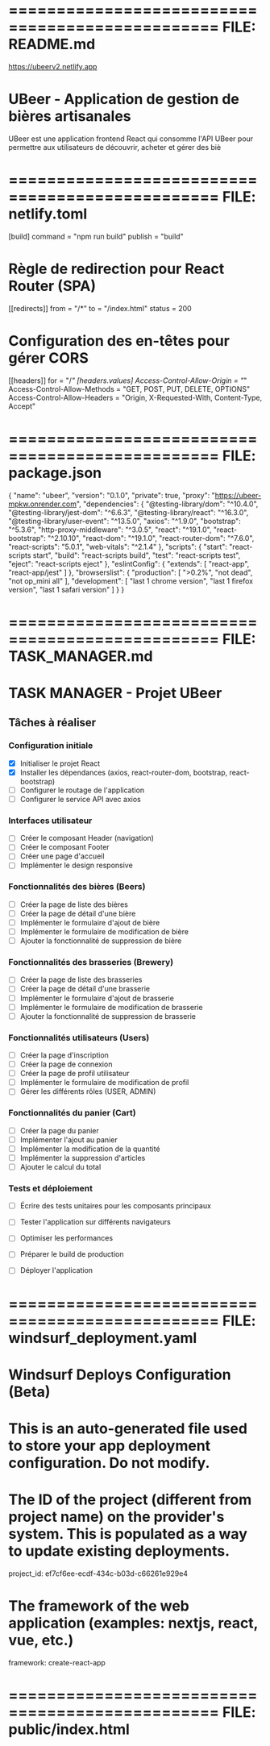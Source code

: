 ================================================
FILE: README.md
================================================

https://ubeerv2.netlify.app



# UBeer - Application de gestion de bières artisanales

UBeer est une application frontend React qui consomme l'API UBeer pour permettre aux utilisateurs de découvrir, acheter et gérer des biè



================================================
FILE: netlify.toml
================================================
[build]
  command = "npm run build"
  publish = "build"

# Règle de redirection pour React Router (SPA)
[[redirects]]
  from = "/*"
  to = "/index.html"
  status = 200

# Configuration des en-têtes pour gérer CORS
[[headers]]
  for = "/*"
    [headers.values]
    Access-Control-Allow-Origin = "*"
    Access-Control-Allow-Methods = "GET, POST, PUT, DELETE, OPTIONS"
    Access-Control-Allow-Headers = "Origin, X-Requested-With, Content-Type, Accept"



================================================
FILE: package.json
================================================
{
  "name": "ubeer",
  "version": "0.1.0",
  "private": true,
  "proxy": "https://ubeer-mpkw.onrender.com",
  "dependencies": {
    "@testing-library/dom": "^10.4.0",
    "@testing-library/jest-dom": "^6.6.3",
    "@testing-library/react": "^16.3.0",
    "@testing-library/user-event": "^13.5.0",
    "axios": "^1.9.0",
    "bootstrap": "^5.3.6",
    "http-proxy-middleware": "^3.0.5",
    "react": "^19.1.0",
    "react-bootstrap": "^2.10.10",
    "react-dom": "^19.1.0",
    "react-router-dom": "^7.6.0",
    "react-scripts": "5.0.1",
    "web-vitals": "^2.1.4"
  },
  "scripts": {
    "start": "react-scripts start",
    "build": "react-scripts build",
    "test": "react-scripts test",
    "eject": "react-scripts eject"
  },
  "eslintConfig": {
    "extends": [
      "react-app",
      "react-app/jest"
    ]
  },
  "browserslist": {
    "production": [
      ">0.2%",
      "not dead",
      "not op_mini all"
    ],
    "development": [
      "last 1 chrome version",
      "last 1 firefox version",
      "last 1 safari version"
    ]
  }
}



================================================
FILE: TASK_MANAGER.md
================================================
# TASK MANAGER - Projet UBeer

## Tâches à réaliser

### Configuration initiale
- [x] Initialiser le projet React
- [x] Installer les dépendances (axios, react-router-dom, bootstrap, react-bootstrap)
- [ ] Configurer le routage de l'application
- [ ] Configurer le service API avec axios

### Interfaces utilisateur
- [ ] Créer le composant Header (navigation)
- [ ] Créer le composant Footer
- [ ] Créer une page d'accueil
- [ ] Implémenter le design responsive

### Fonctionnalités des bières (Beers)
- [ ] Créer la page de liste des bières
- [ ] Créer la page de détail d'une bière
- [ ] Implémenter le formulaire d'ajout de bière
- [ ] Implémenter le formulaire de modification de bière
- [ ] Ajouter la fonctionnalité de suppression de bière

### Fonctionnalités des brasseries (Brewery)
- [ ] Créer la page de liste des brasseries
- [ ] Créer la page de détail d'une brasserie
- [ ] Implémenter le formulaire d'ajout de brasserie
- [ ] Implémenter le formulaire de modification de brasserie
- [ ] Ajouter la fonctionnalité de suppression de brasserie

### Fonctionnalités utilisateurs (Users)
- [ ] Créer la page d'inscription
- [ ] Créer la page de connexion
- [ ] Créer la page de profil utilisateur
- [ ] Implémenter le formulaire de modification de profil
- [ ] Gérer les différents rôles (USER, ADMIN)

### Fonctionnalités du panier (Cart)
- [ ] Créer la page du panier
- [ ] Implémenter l'ajout au panier
- [ ] Implémenter la modification de la quantité
- [ ] Implémenter la suppression d'articles
- [ ] Ajouter le calcul du total

### Tests et déploiement
- [ ] Écrire des tests unitaires pour les composants principaux
- [ ] Tester l'application sur différents navigateurs
- [ ] Optimiser les performances
- [ ] Préparer le build de production
- [ ] Déployer l'application



================================================
FILE: windsurf_deployment.yaml
================================================
# Windsurf Deploys Configuration (Beta)
# This is an auto-generated file used to store your app deployment configuration. Do not modify.
# The ID of the project (different from project name) on the provider's system. This is populated as a way to update existing deployments.
project_id: ef7cf6ee-ecdf-434c-b03d-c66261e929e4
# The framework of the web application (examples: nextjs, react, vue, etc.)
framework: create-react-app



================================================
FILE: public/index.html
================================================
<!DOCTYPE html>
<html lang="en">
  <head>
    <meta charset="utf-8" />
    <link rel="icon" href="%PUBLIC_URL%/favicon.ico" />
    <meta name="viewport" content="width=device-width, initial-scale=1" />
    <meta name="theme-color" content="#000000" />
    <meta
      name="description"
      content="Web site created using create-react-app"
    />
    <link rel="apple-touch-icon" href="%PUBLIC_URL%/logo192.png" />
    <!--
      manifest.json provides metadata used when your web app is installed on a
      user's mobile device or desktop. See https://developers.google.com/web/fundamentals/web-app-manifest/
    -->
    <link rel="manifest" href="%PUBLIC_URL%/manifest.json" />
    <!--
      Notice the use of %PUBLIC_URL% in the tags above.
      It will be replaced with the URL of the `public` folder during the build.
      Only files inside the `public` folder can be referenced from the HTML.

      Unlike "/favicon.ico" or "favicon.ico", "%PUBLIC_URL%/favicon.ico" will
      work correctly both with client-side routing and a non-root public URL.
      Learn how to configure a non-root public URL by running `npm run build`.
    -->
    <title>React App</title>
  </head>
  <body>
    <noscript>You need to enable JavaScript to run this app.</noscript>
    <div id="root"></div>
    <!--
      This HTML file is a template.
      If you open it directly in the browser, you will see an empty page.

      You can add webfonts, meta tags, or analytics to this file.
      The build step will place the bundled scripts into the <body> tag.

      To begin the development, run `npm start` or `yarn start`.
      To create a production bundle, use `npm run build` or `yarn build`.
    -->
  </body>
</html>



================================================
FILE: public/manifest.json
================================================
{
  "short_name": "React App",
  "name": "Create React App Sample",
  "icons": [
    {
      "src": "favicon.ico",
      "sizes": "64x64 32x32 24x24 16x16",
      "type": "image/x-icon"
    },
    {
      "src": "logo192.png",
      "type": "image/png",
      "sizes": "192x192"
    },
    {
      "src": "logo512.png",
      "type": "image/png",
      "sizes": "512x512"
    }
  ],
  "start_url": ".",
  "display": "standalone",
  "theme_color": "#000000",
  "background_color": "#ffffff"
}



================================================
FILE: public/robots.txt
================================================
# https://www.robotstxt.org/robotstxt.html
User-agent: *
Disallow:



================================================
FILE: public/images/beer-logo.txt
================================================
[Binary file]


================================================
FILE: src/App.css
================================================
/* UBeer Custom CSS */

/* General Styles */
body {
  font-family: 'Roboto', sans-serif;
  color: #333;
}

/* Header Styles */
.navbar-brand {
  font-weight: 700;
  letter-spacing: 1px;
}

/* Hero Section */
.hero-section {
  background-color: #f8f9fa;
  padding: 80px 0;
  margin-bottom: 40px;
}

/* Card Styles */
.card {
  transition: transform 0.3s ease, box-shadow 0.3s ease;
  margin-bottom: 20px;
}

.card:hover {
  transform: translateY(-5px);
  box-shadow: 0 10px 20px rgba(0, 0, 0, 0.1);
}

.card-img-top {
  height: 200px;
  object-fit: cover;
}

/* Beer Details Page */
.beer-details {
  margin-top: 40px;
}

.beer-price {
  font-size: 24px;
  font-weight: 700;
  color: #28a745;
  margin-bottom: 20px;
}

/* Cart Styles */
.cart-item {
  border-bottom: 1px solid #eee;
  padding: 15px 0;
}

.cart-item:last-child {
  border-bottom: none;
}

.quantity-control {
  display: flex;
  align-items: center;
  max-width: 120px;
}

/* Footer Styles */
footer {
  background-color: #343a40;
  color: white;
  padding: 40px 0 20px;
  margin-top: 60px;
}

footer a {
  color: #f8f9fa;
  text-decoration: none;
}

footer a:hover {
  color: #17a2b8;
  text-decoration: underline;
}

/* Custom Button Colors */
.btn-beer-primary {
  background-color: #f39c12;
  border-color: #f39c12;
  color: white;
}

.btn-beer-primary:hover {
  background-color: #e67e22;
  border-color: #e67e22;
  color: white;
}

/* Form Styles */
.form-container {
  max-width: 600px;
  margin: 0 auto;
  padding: 30px;
  background-color: #f8f9fa;
  border-radius: 10px;
  box-shadow: 0 0 20px rgba(0, 0, 0, 0.1);
}

/* Animation for Alerts */
.alert {
  animation: fadeIn 0.5s;
}

@keyframes fadeIn {
  from {
    opacity: 0;
  }
  to {
    opacity: 1;
  }
}



================================================
FILE: src/App.js
================================================
import React from 'react';
import { BrowserRouter as Router, Routes, Route, Navigate } from 'react-router-dom';
// eslint-disable-next-line no-unused-vars
import { Container } from 'react-bootstrap';
import 'bootstrap/dist/css/bootstrap.min.css';
import './App.css';

// Components
import Header from './components/Header';
import Footer from './components/Footer';

// Pages
import HomePage from './pages/HomePage';
import BeersPage from './pages/BeersPage';
import BeerDetailsPage from './pages/BeerDetailsPage';
import LoginPage from './pages/LoginPage';
import RegisterPage from './pages/RegisterPage';
import CartPage from './pages/CartPage';
import ApiTestPage from './pages/ApiTestPage';

// Auth related
import UserService from './services/user.service';

// Protected route component
const ProtectedRoute = ({ children }) => {
  const isAuthenticated = UserService.isAuthenticated();
  
  if (!isAuthenticated) {
    // Redirect to login if not authenticated
    return <Navigate to="/login" replace />;
  }
  
  return children;
};

function App() {
  return (
    <Router>
      <div className="d-flex flex-column min-vh-100">
        <Header />
        
        <main className="flex-grow-1">
          <Routes>
            {/* Public routes */}
            <Route path="/" element={<HomePage />} />
            <Route path="/beers" element={<BeersPage />} />
            <Route path="/beers/:id" element={<BeerDetailsPage />} />
            <Route path="/login" element={<LoginPage />} />
            <Route path="/register" element={<RegisterPage />} />
            <Route path="/api-test" element={<ApiTestPage />} />
            
            {/* Protected routes */}
            <Route 
              path="/cart" 
              element={
                <ProtectedRoute>
                  <CartPage />
                </ProtectedRoute>
              } 
            />
            
            {/* Catch all - redirect to home */}
            <Route path="*" element={<Navigate to="/" replace />} />
          </Routes>
        </main>
        
        <Footer />
      </div>
    </Router>
  );
}

export default App;



================================================
FILE: src/App.test.js
================================================
import { render, screen } from '@testing-library/react';
import App from './App';

test('renders learn react link', () => {
  render(<App />);
  const linkElement = screen.getByText(/learn react/i);
  expect(linkElement).toBeInTheDocument();
});



================================================
FILE: src/index.css
================================================
body {
  margin: 0;
  font-family: -apple-system, BlinkMacSystemFont, 'Segoe UI', 'Roboto', 'Oxygen',
    'Ubuntu', 'Cantarell', 'Fira Sans', 'Droid Sans', 'Helvetica Neue',
    sans-serif;
  -webkit-font-smoothing: antialiased;
  -moz-osx-font-smoothing: grayscale;
}

code {
  font-family: source-code-pro, Menlo, Monaco, Consolas, 'Courier New',
    monospace;
}



================================================
FILE: src/index.js
================================================
import React from 'react';
import ReactDOM from 'react-dom/client';
import './index.css';
import App from './App';
import reportWebVitals from './reportWebVitals';

const root = ReactDOM.createRoot(document.getElementById('root'));
root.render(
  <React.StrictMode>
    <App />
  </React.StrictMode>
);

// If you want to start measuring performance in your app, pass a function
// to log results (for example: reportWebVitals(console.log))
// or send to an analytics endpoint. Learn more: https://bit.ly/CRA-vitals
reportWebVitals();



================================================
FILE: src/reportWebVitals.js
================================================
const reportWebVitals = onPerfEntry => {
  if (onPerfEntry && onPerfEntry instanceof Function) {
    import('web-vitals').then(({ getCLS, getFID, getFCP, getLCP, getTTFB }) => {
      getCLS(onPerfEntry);
      getFID(onPerfEntry);
      getFCP(onPerfEntry);
      getLCP(onPerfEntry);
      getTTFB(onPerfEntry);
    });
  }
};

export default reportWebVitals;



================================================
FILE: src/setupProxy.js
================================================
const { createProxyMiddleware } = require('http-proxy-middleware');

module.exports = function(app) {
  app.use(
    '/api',
    createProxyMiddleware({
      target: 'https://ubeer-mpkw.onrender.com',
      changeOrigin: true,
      pathRewrite: {
        '^/api': '/' // Enlève le préfixe '/api' des requêtes
      },
      onProxyRes: function(proxyRes, req, res) {
        // Ajouter des logs pour faciliter le débogage
        console.log('Proxy Response:', req.method, req.path, proxyRes.statusCode);
      },
      onError: function(err, req, res) {
        console.error('Proxy Error:', err);
        res.writeHead(500, {
          'Content-Type': 'text/plain'
        });
        res.end(`Erreur de proxy: ${err.message}`);
      }
    })
  );
};



================================================
FILE: src/setupTests.js
================================================
// jest-dom adds custom jest matchers for asserting on DOM nodes.
// allows you to do things like:
// expect(element).toHaveTextContent(/react/i)
// learn more: https://github.com/testing-library/jest-dom
import '@testing-library/jest-dom';



================================================
FILE: src/components/Footer.js
================================================
import React from 'react';
import { Container, Row, Col } from 'react-bootstrap';

const Footer = () => {
  return (
    <footer className="bg-dark text-light py-4 mt-5">
      <Container>
        <Row>
          <Col md={4}>
            <h5>UBeer</h5>
            <p>Votre plateforme de découverte et d'achat de bières artisanales</p>
          </Col>
          <Col md={4}>
            <h5>Liens utiles</h5>
            <ul className="list-unstyled">
              <li><a href="/" className="text-light">Accueil</a></li>
              <li><a href="/beers" className="text-light">Nos bières</a></li>
              <li><a href="/breweries" className="text-light">Nos brasseries</a></li>
              <li><a href="/about" className="text-light">À propos</a></li>
            </ul>
          </Col>
          <Col md={4}>
            <h5>Contact</h5>
            <address>
              <p>Email: contact@ubeer.com</p>
              <p>Téléphone: +33 1 23 45 67 89</p>
              <p>Adresse: 123 Avenue de la Bière, 75000 Paris</p>
            </address>
          </Col>
        </Row>
        <hr className="bg-light" />
        <Row>
          <Col className="text-center">
            <p>&copy; {new Date().getFullYear()} UBeer. Tous droits réservés.</p>
          </Col>
        </Row>
      </Container>
    </footer>
  );
};

export default Footer;



================================================
FILE: src/components/Header.js
================================================
import React from 'react';
import { Link, useNavigate } from 'react-router-dom';
import { Navbar, Nav, Container, Button } from 'react-bootstrap';
import UserService from '../services/user.service';

const Header = () => {
  const navigate = useNavigate();
  const isAuthenticated = UserService.isAuthenticated();

  const handleLogout = () => {
    UserService.logout();
    navigate('/login');
  };

  return (
    <Navbar bg="dark" variant="dark" expand="lg" sticky="top">
      <Container>
        <Navbar.Brand as={Link} to="/">
          {/* Logo en base64 pour éviter les problèmes de chargement */}
          <svg 
            width="30" 
            height="30" 
            viewBox="0 0 24 24" 
            fill="none" 
            xmlns="http://www.w3.org/2000/svg"
            className="d-inline-block align-top me-2"
          >
            <path d="M6 15C5.44772 15 5 15.4477 5 16V19C5 19.5523 5.44772 20 6 20C6.55228 20 7 19.5523 7 19V16C7 15.4477 6.55228 15 6 15Z" fill="#f39c12"/>
            <path d="M18 15C17.4477 15 17 15.4477 17 16V19C17 19.5523 17.4477 20 18 20C18.5523 20 19 19.5523 19 19V16C19 15.4477 18.5523 15 18 15Z" fill="#f39c12"/>
            <path d="M7 13C4.79086 13 3 14.7909 3 17V20C3 21.1046 3.89543 22 5 22H19C20.1046 22 21 21.1046 21 20V17C21 14.7909 19.2091 13 17 13H7Z" fill="#f39c12"/>
            <path d="M12 2C9.23858 2 7 4.23858 7 7V13H17V7C17 4.23858 14.7614 2 12 2Z" fill="#e67e22"/>
            <path d="M15 7.5C15 9.15685 13.6569 10.5 12 10.5C10.3431 10.5 9 9.15685 9 7.5C9 5.84315 10.3431 4.5 12 4.5C13.6569 4.5 15 5.84315 15 7.5Z" fill="#fde5d2"/>
          </svg>
          UBeer
        </Navbar.Brand>
        <Navbar.Toggle aria-controls="basic-navbar-nav" />
        <Navbar.Collapse id="basic-navbar-nav">
          <Nav className="me-auto">
            <Nav.Link as={Link} to="/">Accueil</Nav.Link>
            <Nav.Link as={Link} to="/beers">Bières</Nav.Link>
            <Nav.Link as={Link} to="/breweries">Brasseries</Nav.Link>
            <Nav.Link as={Link} to="/api-test">Test API</Nav.Link>
          </Nav>
          <Nav>
            {isAuthenticated ? (
              <>
                <Nav.Link as={Link} to="/cart">Panier</Nav.Link>
                <Nav.Link as={Link} to="/profile">Profil</Nav.Link>
                <Button variant="outline-light" onClick={handleLogout}>Déconnexion</Button>
              </>
            ) : (
              <>
                <Nav.Link as={Link} to="/login">Connexion</Nav.Link>
                <Nav.Link as={Link} to="/register">Inscription</Nav.Link>
              </>
            )}
          </Nav>
        </Navbar.Collapse>
      </Container>
    </Navbar>
  );
};

export default Header;



================================================
FILE: src/models/types.js
================================================
/**
 * @typedef {Object} Beer
 * @property {number} id - Beer ID
 * @property {string} beer - Beer name
 * @property {number} price - Beer price
 * @property {number} brewery_id - ID of the brewery
 * @property {string} imageUrl - URL to beer image
 */

/**
 * @typedef {Object} Brewery
 * @property {number} id - Brewery ID
 * @property {string} name - Brewery name
 */

/**
 * @typedef {Object} User
 * @property {number} id - User ID
 * @property {string} name - User's full name
 * @property {string} email - User's email
 * @property {string} role - User's role (USER or ADMIN)
 */

/**
 * @typedef {Object} CartItem
 * @property {number} id - Cart item ID
 * @property {number} user_id - User ID
 * @property {number} beer_id - Beer ID
 * @property {number} quantity - Quantity of beers
 */

export {}; // This is a type definition file only, no actual exports



================================================
FILE: src/pages/ApiTestPage.js
================================================
import React, { useState } from 'react';
import { Container, Row, Col, Card, Button, Alert, Accordion, Badge } from 'react-bootstrap';
import BeerApiTest from '../utils/apiTests/BeerApiTest';
import BreweryApiTest from '../utils/apiTests/BreweryApiTest';
import UserApiTest from '../utils/apiTests/UserApiTest';
import CartApiTest from '../utils/apiTests/CartApiTest';

const ApiTestPage = () => {
  const [testResults, setTestResults] = useState({
    beer: null,
    brewery: null,
    user: null,
    cart: null
  });
  
  const [isLoading, setIsLoading] = useState({
    beer: false,
    brewery: false,
    user: false,
    cart: false
  });
  
  const [testLog, setTestLog] = useState([]);
  
  // Intercepte les logs de la console pendant les tests
  const captureConsoleLogs = (callback) => {
    const originalConsoleLog = console.log;
    const originalConsoleError = console.error;
    
    const logs = [];
    
    // Override console.log
    console.log = (...args) => {
      logs.push({ type: 'log', message: args.join(' ') });
      originalConsoleLog(...args);
    };
    
    // Override console.error
    console.error = (...args) => {
      logs.push({ type: 'error', message: args.join(' ') });
      originalConsoleError(...args);
    };
    
    // Exécute le callback
    const result = callback();
    
    // Restore original console methods
    console.log = originalConsoleLog;
    console.error = originalConsoleError;
    
    return { result, logs };
  };

  const runBeerTests = async () => {
    setIsLoading({ ...isLoading, beer: true });
    
    const { logs } = captureConsoleLogs(() => {
      const beerTests = new BeerApiTest();
      return beerTests.runAllTests();
    });
    
    setTestLog(logs);
    
    try {
      const beerTests = new BeerApiTest();
      const results = await beerTests.runAllTests();
      
      setTestResults({
        ...testResults,
        beer: results
      });
    } catch (error) {
      console.error('Erreur lors de l\'exécution des tests de bière:', error);
    } finally {
      setIsLoading({ ...isLoading, beer: false });
    }
  };
  
  const runBreweryTests = async () => {
    setIsLoading({ ...isLoading, brewery: true });
    
    const { logs } = captureConsoleLogs(() => {
      const breweryTests = new BreweryApiTest();
      return breweryTests.runAllTests();
    });
    
    setTestLog(logs);
    
    try {
      const breweryTests = new BreweryApiTest();
      const results = await breweryTests.runAllTests();
      
      setTestResults({
        ...testResults,
        brewery: results
      });
    } catch (error) {
      console.error('Erreur lors de l\'exécution des tests de brasserie:', error);
    } finally {
      setIsLoading({ ...isLoading, brewery: false });
    }
  };
  
  const runUserTests = async () => {
    setIsLoading({ ...isLoading, user: true });
    
    const { logs } = captureConsoleLogs(() => {
      const userTests = new UserApiTest();
      return userTests.runAllTests();
    });
    
    setTestLog(logs);
    
    try {
      const userTests = new UserApiTest();
      const results = await userTests.runAllTests();
      
      setTestResults({
        ...testResults,
        user: results
      });
    } catch (error) {
      console.error('Erreur lors de l\'exécution des tests d\'utilisateur:', error);
    } finally {
      setIsLoading({ ...isLoading, user: false });
    }
  };
  
  const runCartTests = async () => {
    setIsLoading({ ...isLoading, cart: true });
    
    const { logs } = captureConsoleLogs(() => {
      const cartTests = new CartApiTest();
      
      // Si nous avons des résultats de tests utilisateur et de bière, utilisons ces IDs
      if (testResults.user && testResults.beer) {
        const userId = testResults.user.createUser?.data?.id || 1;
        const beerId = testResults.beer.createBeer?.data?.id || 1;
        cartTests.setTestIds(userId, beerId);
      }
      
      return cartTests.runAllTests();
    });
    
    setTestLog(logs);
    
    try {
      const cartTests = new CartApiTest();
      
      // Si nous avons des résultats de tests utilisateur et de bière, utilisons ces IDs
      if (testResults.user && testResults.beer) {
        const userId = testResults.user.createUser?.data?.id || 1;
        const beerId = testResults.beer.createBeer?.data?.id || 1;
        cartTests.setTestIds(userId, beerId);
      }
      
      const results = await cartTests.runAllTests();
      
      setTestResults({
        ...testResults,
        cart: results
      });
    } catch (error) {
      console.error('Erreur lors de l\'exécution des tests de panier:', error);
    } finally {
      setIsLoading({ ...isLoading, cart: false });
    }
  };
  
  const runAllTests = async () => {
    await runBeerTests();
    await runBreweryTests();
    await runUserTests();
    await runCartTests();
  };
  
  const renderStatusBadge = (status) => {
    let variant = 'secondary';
    if (status === 'success') variant = 'success';
    if (status === 'failed') variant = 'danger';
    if (status === 'skipped') variant = 'warning';
    
    return <Badge bg={variant}>{status}</Badge>;
  };

  const renderTestResults = (results, title) => {
    if (!results) return null;
    
    return (
      <Accordion.Item eventKey={title.toLowerCase()}>
        <Accordion.Header>
          {title} - Tests CRUD
        </Accordion.Header>
        <Accordion.Body>
          <div className="mb-3">
            {Object.entries(results).map(([testName, result]) => (
              <div key={testName} className="mb-2">
                <h6>
                  {testName} {renderStatusBadge(result.status)}
                </h6>
                {result.error && (
                  <Alert variant="danger" className="p-2 mt-1">
                    <small>{result.error}</small>
                  </Alert>
                )}
              </div>
            ))}
          </div>
        </Accordion.Body>
      </Accordion.Item>
    );
  };

  return (
    <Container className="my-5">
      <h1 className="mb-4">Tests API CRUD</h1>
      <p>Cette page permet de tester les opérations CRUD (Create, Read, Update, Delete) sur l'API UBeer.</p>
      
      <Row className="mt-4 mb-4">
        <Col>
          <Card>
            <Card.Body>
              <h5 className="mb-3">Exécuter les tests</h5>
              <div className="d-flex gap-2 flex-wrap">
                <Button 
                  variant="primary" 
                  onClick={runBeerTests}
                  disabled={isLoading.beer}
                >
                  {isLoading.beer ? 'Test en cours...' : 'Tester les bières'}
                </Button>
                <Button 
                  variant="primary" 
                  onClick={runBreweryTests}
                  disabled={isLoading.brewery}
                >
                  {isLoading.brewery ? 'Test en cours...' : 'Tester les brasseries'}
                </Button>
                <Button 
                  variant="primary" 
                  onClick={runUserTests}
                  disabled={isLoading.user}
                >
                  {isLoading.user ? 'Test en cours...' : 'Tester les utilisateurs'}
                </Button>
                <Button 
                  variant="primary" 
                  onClick={runCartTests}
                  disabled={isLoading.cart}
                >
                  {isLoading.cart ? 'Test en cours...' : 'Tester le panier'}
                </Button>
                <Button 
                  variant="success" 
                  onClick={runAllTests}
                  disabled={Object.values(isLoading).some(Boolean)}
                >
                  Tester tout
                </Button>
              </div>
            </Card.Body>
          </Card>
        </Col>
      </Row>
      
      <Row className="mt-4">
        <Col lg={6}>
          <h4>Résultats des tests</h4>
          <Accordion className="mt-3">
            {renderTestResults(testResults.beer, 'Bières')}
            {renderTestResults(testResults.brewery, 'Brasseries')}
            {renderTestResults(testResults.user, 'Utilisateurs')}
            {renderTestResults(testResults.cart, 'Panier')}
          </Accordion>
        </Col>
        
        <Col lg={6}>
          <h4>Logs des tests</h4>
          <Card className="mt-3" style={{ height: '500px', overflowY: 'auto' }}>
            <Card.Body>
              {testLog.length === 0 ? (
                <p className="text-muted">Aucun log disponible. Exécutez un test pour voir les logs.</p>
              ) : (
                testLog.map((log, index) => (
                  <div 
                    key={index} 
                    className={`log-line ${log.type === 'error' ? 'text-danger' : ''}`}
                    style={{ 
                      fontFamily: 'monospace', 
                      fontSize: '0.9rem',
                      marginBottom: '0.2rem',
                      whiteSpace: 'pre-wrap',
                      wordBreak: 'break-word'
                    }}
                  >
                    {log.message}
                  </div>
                ))
              )}
            </Card.Body>
          </Card>
        </Col>
      </Row>
    </Container>
  );
};

export default ApiTestPage;



================================================
FILE: src/pages/BeerDetailsPage.js
================================================
import React, { useState, useEffect } from 'react';
import { useParams, useNavigate, Link } from 'react-router-dom';
import { Container, Row, Col, Button, Image, Card, Spinner, Alert, Form } from 'react-bootstrap';
import BeerService from '../services/beer.service';
import BreweryService from '../services/brewery.service';
import CartService from '../services/cart.service';
import UserService from '../services/user.service';

const BeerDetailsPage = () => {
  const { id } = useParams();
  const navigate = useNavigate();
  
  const [beer, setBeer] = useState(null);
  const [brewery, setBrewery] = useState(null);
  const [quantity, setQuantity] = useState(1);
  const [isLoading, setIsLoading] = useState(true);
  const [error, setError] = useState(null);
  const [addingToCart, setAddingToCart] = useState(false);
  const isAuthenticated = UserService.isAuthenticated();

  useEffect(() => {
    const fetchBeerDetails = async () => {
      try {
        setIsLoading(true);
        const beerData = await BeerService.getBeerById(id);
        setBeer(beerData);
        
        // Fetch brewery details
        if (beerData && beerData.brewery_id) {
          const breweryData = await BreweryService.getBreweryById(beerData.brewery_id);
          setBrewery(breweryData);
        }
        
        setIsLoading(false);
      } catch (err) {
        setError('Une erreur est survenue lors du chargement des détails de la bière.');
        setIsLoading(false);
        console.error('Error fetching beer details:', err);
      }
    };

    fetchBeerDetails();
  }, [id]);

  const handleQuantityChange = (e) => {
    const value = parseInt(e.target.value);
    setQuantity(value > 0 ? value : 1);
  };

  const handleAddToCart = async () => {
    if (!isAuthenticated) {
      // Redirect to login if not authenticated
      navigate('/login', { state: { from: `/beers/${id}` } });
      return;
    }

    try {
      setAddingToCart(true);
      // In a real application, you'd get the user ID from the auth state
      const userId = 1; // Placeholder
      
      await CartService.addToCart({
        user_id: userId,
        beer_id: parseInt(id),
        quantity: quantity
      });
      
      setAddingToCart(false);
      alert(`${beer.beer} a été ajouté à votre panier !`);
    } catch (err) {
      setError('Une erreur est survenue lors de l\'ajout au panier.');
      setAddingToCart(false);
      console.error('Error adding to cart:', err);
    }
  };

  const handleDeleteBeer = async () => {
    if (window.confirm('Êtes-vous sûr de vouloir supprimer cette bière ?')) {
      try {
        await BeerService.deleteBeer(id);
        navigate('/beers');
        alert('Bière supprimée avec succès !');
      } catch (err) {
        setError('Une erreur est survenue lors de la suppression de la bière.');
        console.error('Error deleting beer:', err);
      }
    }
  };

  if (isLoading) {
    return (
      <Container className="text-center my-5">
        <Spinner animation="border" role="status">
          <span className="visually-hidden">Chargement...</span>
        </Spinner>
        <p className="mt-2">Chargement des détails de la bière...</p>
      </Container>
    );
  }

  if (error) {
    return (
      <Container className="my-5">
        <Alert variant="danger">
          <Alert.Heading>Erreur</Alert.Heading>
          <p>{error}</p>
          <Button onClick={() => window.location.reload()}>Réessayer</Button>
        </Alert>
      </Container>
    );
  }

  if (!beer) {
    return (
      <Container className="my-5">
        <Alert variant="warning">
          <Alert.Heading>Bière non trouvée</Alert.Heading>
          <p>La bière que vous recherchez n'existe pas ou a été supprimée.</p>
          <Link to="/beers">
            <Button variant="primary">Retour à la liste des bières</Button>
          </Link>
        </Alert>
      </Container>
    );
  }

  return (
    <Container className="my-5">
      <Link to="/beers" className="btn btn-outline-secondary mb-4">
        &larr; Retour aux bières
      </Link>
      
      <Row>
        <Col md={6}>
          <Image 
            src={beer.imageUrl || 'https://via.placeholder.com/600x400?text=Bière'} 
            alt={beer.beer} 
            fluid 
            rounded 
            className="shadow"
          />
        </Col>
        <Col md={6}>
          <h1>{beer.beer}</h1>
          
          {brewery && (
            <p className="text-muted">
              Brasserie: <Link to={`/breweries/${brewery.id}`}>{brewery.name}</Link>
            </p>
          )}
          
          <Card className="my-4">
            <Card.Body>
              <h3 className="text-primary mb-3">{beer.price} €</h3>
              
              <Form.Group className="mb-3">
                <Form.Label>Quantité</Form.Label>
                <div className="d-flex align-items-center">
                  <Button 
                    variant="outline-secondary" 
                    onClick={() => setQuantity(Math.max(1, quantity - 1))}
                  >
                    -
                  </Button>
                  <Form.Control 
                    type="number" 
                    min="1" 
                    value={quantity} 
                    onChange={handleQuantityChange}
                    className="mx-2 text-center"
                    style={{ width: '70px' }}
                  />
                  <Button 
                    variant="outline-secondary" 
                    onClick={() => setQuantity(quantity + 1)}
                  >
                    +
                  </Button>
                </div>
              </Form.Group>
              
              <Button 
                variant="success" 
                size="lg" 
                className="w-100 mb-2"
                onClick={handleAddToCart}
                disabled={addingToCart}
              >
                {addingToCart ? (
                  <>
                    <Spinner as="span" animation="border" size="sm" role="status" aria-hidden="true" />
                    <span className="ms-2">Ajout en cours...</span>
                  </>
                ) : (
                  'Ajouter au panier'
                )}
              </Button>
              
              <p className="text-muted mb-0">
                {isAuthenticated ? 'Livraison gratuite à partir de 50€' : 'Connectez-vous pour ajouter au panier'}
              </p>
            </Card.Body>
          </Card>
          
          {/* Admin actions */}
          {isAuthenticated && (
            <div className="d-flex mt-4">
              <Link to={`/beers/edit/${beer.id}`} className="me-2">
                <Button variant="outline-primary">Modifier</Button>
              </Link>
              <Button variant="outline-danger" onClick={handleDeleteBeer}>
                Supprimer
              </Button>
            </div>
          )}
        </Col>
      </Row>
      
      <Row className="mt-5">
        <Col>
          <h2>Description</h2>
          <p>
            {beer.description || 'Aucune description disponible pour cette bière.'}
          </p>
          
          {/* Placeholder for additional information */}
          <h3 className="mt-4">Caractéristiques</h3>
          <ul>
            <li><strong>Type:</strong> IPA</li>
            <li><strong>Degré d'alcool:</strong> 5.5%</li>
            <li><strong>Amertume:</strong> Moyenne</li>
            <li><strong>Origine:</strong> France</li>
          </ul>
        </Col>
      </Row>
      
      {/* Recommendations section */}
      <h3 className="mt-5">Vous pourriez aussi aimer</h3>
      <Row>
        {[1, 2, 3, 4].map((item) => (
          <Col md={3} sm={6} key={item} className="mb-4">
            <Card className="h-100">
              <Card.Img 
                variant="top" 
                src="https://via.placeholder.com/300x200?text=Bière" 
                alt="Bière recommandée"
              />
              <Card.Body>
                <Card.Title>Bière recommandée {item}</Card.Title>
                <Card.Text>4.50 €</Card.Text>
                <Link to={`/beers/${item}`}>
                  <Button variant="outline-primary" size="sm">Voir détails</Button>
                </Link>
              </Card.Body>
            </Card>
          </Col>
        ))}
      </Row>
    </Container>
  );
};

export default BeerDetailsPage;



================================================
FILE: src/pages/BeersPage.js
================================================
import React, { useState, useEffect } from 'react';
import { Container, Row, Col, Card, Button, Form, Spinner, Alert } from 'react-bootstrap';
import { Link } from 'react-router-dom';
import BeerService from '../services/beer.service';
import BreweryService from '../services/brewery.service';

const BeersPage = () => {
  const [beers, setBeers] = useState([]);
  const [breweries, setBreweries] = useState([]);
  const [isLoading, setIsLoading] = useState(true);
  const [error, setError] = useState(null);
  const [searchTerm, setSearchTerm] = useState('');
  const [selectedBrewery, setSelectedBrewery] = useState('');

  useEffect(() => {
    const fetchData = async () => {
      try {
        setIsLoading(true);
        // Fetch all beers
        const beersData = await BeerService.getAllBeers();
        setBeers(beersData);
        
        // Fetch all breweries for the filter
        const breweriesData = await BreweryService.getAllBreweries();
        setBreweries(breweriesData);
        
        setIsLoading(false);
      } catch (err) {
        setError('Une erreur est survenue lors du chargement des bières.');
        setIsLoading(false);
        console.error('Error fetching beers:', err);
      }
    };

    fetchData();
  }, []);

  // Filter beers based on search term and selected brewery
  const filteredBeers = beers.filter((beer) => {
    const matchesSearchTerm = beer.beer.toLowerCase().includes(searchTerm.toLowerCase());
    const matchesBrewery = selectedBrewery ? beer.brewery_id === parseInt(selectedBrewery) : true;
    return matchesSearchTerm && matchesBrewery;
  });

  const handleSearchChange = (e) => {
    setSearchTerm(e.target.value);
  };

  const handleBreweryFilterChange = (e) => {
    setSelectedBrewery(e.target.value);
  };

  if (isLoading) {
    return (
      <Container className="text-center my-5">
        <Spinner animation="border" role="status">
          <span className="visually-hidden">Chargement...</span>
        </Spinner>
        <p className="mt-2">Chargement des bières...</p>
      </Container>
    );
  }

  if (error) {
    return (
      <Container className="text-center my-5">
        <Alert variant="danger">
          <Alert.Heading>Erreur</Alert.Heading>
          <p>{error}</p>
          <Button onClick={() => window.location.reload()}>Réessayer</Button>
        </Alert>
      </Container>
    );
  }

  return (
    <Container className="my-5">
      <h1 className="text-center mb-4">Nos Bières</h1>
      
      {/* Search and Filter Section */}
      <Row className="mb-4">
        <Col md={6}>
          <Form.Group>
            <Form.Control 
              type="text" 
              placeholder="Rechercher une bière..." 
              value={searchTerm}
              onChange={handleSearchChange}
            />
          </Form.Group>
        </Col>
        <Col md={4}>
          <Form.Group>
            <Form.Select 
              value={selectedBrewery} 
              onChange={handleBreweryFilterChange}
            >
              <option value="">Toutes les brasseries</option>
              {breweries.map((brewery) => (
                <option key={brewery.id} value={brewery.id}>
                  {brewery.name}
                </option>
              ))}
            </Form.Select>
          </Form.Group>
        </Col>
        <Col md={2}>
          <Link to="/beers/add">
            <Button variant="success" className="w-100">Ajouter une bière</Button>
          </Link>
        </Col>
      </Row>
      
      {/* Beers List */}
      <Row>
        {filteredBeers.length > 0 ? (
          filteredBeers.map((beer) => (
            <Col lg={3} md={4} sm={6} key={beer.id} className="mb-4">
              <Card className="h-100 shadow-sm">
                <Card.Img 
                  variant="top" 
                  src={beer.imageUrl || 'https://via.placeholder.com/300x200?text=Bière'} 
                  alt={beer.beer}
                  style={{ height: '200px', objectFit: 'cover' }}
                />
                <Card.Body className="d-flex flex-column">
                  <Card.Title>{beer.beer}</Card.Title>
                  <Card.Text>
                    Prix: {beer.price} €
                  </Card.Text>
                  {breweries.find(b => b.id === beer.brewery_id) && (
                    <Card.Text>
                      Brasserie: {breweries.find(b => b.id === beer.brewery_id).name}
                    </Card.Text>
                  )}
                  <div className="mt-auto">
                    <Link to={`/beers/${beer.id}`}>
                      <Button variant="primary" className="w-100 mb-2">Voir détails</Button>
                    </Link>
                    <Button 
                      variant="outline-success" 
                      className="w-100"
                      onClick={() => {
                        // Here you would add to cart functionality
                        alert(`Ajout de ${beer.beer} au panier`);
                      }}
                    >
                      Ajouter au panier
                    </Button>
                  </div>
                </Card.Body>
              </Card>
            </Col>
          ))
        ) : (
          <Col className="text-center">
            <p>Aucune bière ne correspond à vos critères de recherche.</p>
          </Col>
        )}
      </Row>
    </Container>
  );
};

export default BeersPage;



================================================
FILE: src/pages/CartPage.js
================================================
import React, { useState, useEffect } from 'react';
import { Container, Row, Col, Table, Button, Card, Form, Alert, Spinner } from 'react-bootstrap';
import { Link, useNavigate } from 'react-router-dom';
import CartService from '../services/cart.service';
import BeerService from '../services/beer.service';
import UserService from '../services/user.service';

const CartPage = () => {
  const navigate = useNavigate();
  
  const [cartItems, setCartItems] = useState([]);
  const [beers, setBeers] = useState([]);
  const [isLoading, setIsLoading] = useState(true);
  const [error, setError] = useState(null);
  const [updating, setUpdating] = useState(false);
  
  // Check if user is authenticated
  const isAuthenticated = UserService.isAuthenticated();

  useEffect(() => {
    // Redirect to login if not authenticated
    if (!isAuthenticated) {
      navigate('/login', { state: { from: '/cart' } });
      return;
    }
    
    const fetchCartItems = async () => {
      try {
        setIsLoading(true);
        // Fetch cart items
        const cartData = await CartService.getAllCartItems();
        setCartItems(cartData);
        
        // Fetch beer details for all beers in cart
        const beerIds = cartData.map(item => item.beer_id);
        if (beerIds.length > 0) {
          const beerDetails = [];
          for (const beerId of beerIds) {
            const beer = await BeerService.getBeerById(beerId);
            beerDetails.push(beer);
          }
          setBeers(beerDetails);
        }
        
        setIsLoading(false);
      } catch (err) {
        setError('Une erreur est survenue lors du chargement de votre panier.');
        setIsLoading(false);
        console.error('Error fetching cart data:', err);
      }
    };

    fetchCartItems();
  }, [isAuthenticated, navigate]);

  // Function to get beer details by ID
  const getBeerById = (beerId) => {
    return beers.find(beer => beer.id === beerId) || {};
  };

  // Calculate total price
  const calculateTotal = () => {
    let total = 0;
    cartItems.forEach(item => {
      const beer = getBeerById(item.beer_id);
      if (beer.price) {
        total += beer.price * item.quantity;
      }
    });
    return total.toFixed(2);
  };

  // Update quantity of an item
  const handleQuantityChange = async (cartItemId, newQuantity) => {
    if (newQuantity < 1) return;
    
    try {
      setUpdating(true);
      
      // Update cart item in API
      await CartService.updateCartItem(cartItemId, { quantity: newQuantity });
      
      // Update local state
      setCartItems(prevItems => 
        prevItems.map(item => 
          item.id === cartItemId ? { ...item, quantity: newQuantity } : item
        )
      );
      
      setUpdating(false);
    } catch (err) {
      setError('Une erreur est survenue lors de la mise à jour de la quantité.');
      setUpdating(false);
      console.error('Error updating quantity:', err);
    }
  };

  // Remove an item from cart
  const handleRemoveItem = async (cartItemId) => {
    if (window.confirm('Êtes-vous sûr de vouloir retirer cet article de votre panier ?')) {
      try {
        setUpdating(true);
        
        // Remove item from API
        await CartService.removeFromCart(cartItemId);
        
        // Update local state
        setCartItems(prevItems => prevItems.filter(item => item.id !== cartItemId));
        
        setUpdating(false);
      } catch (err) {
        setError('Une erreur est survenue lors de la suppression de l\'article.');
        setUpdating(false);
        console.error('Error removing item:', err);
      }
    }
  };

  // Checkout function (placeholder)
  const handleCheckout = () => {
    alert('Fonctionnalité de paiement non implémentée dans cette version de démo.');
    // This would redirect to a checkout page in a real application
  };

  if (isLoading) {
    return (
      <Container className="text-center my-5">
        <Spinner animation="border" role="status">
          <span className="visually-hidden">Chargement...</span>
        </Spinner>
        <p className="mt-2">Chargement de votre panier...</p>
      </Container>
    );
  }

  if (error) {
    return (
      <Container className="my-5">
        <Alert variant="danger">
          <Alert.Heading>Erreur</Alert.Heading>
          <p>{error}</p>
          <Button onClick={() => window.location.reload()}>Réessayer</Button>
        </Alert>
      </Container>
    );
  }

  return (
    <Container className="my-5">
      <h1 className="mb-4">Votre Panier</h1>
      
      {cartItems.length === 0 ? (
        <Alert variant="info">
          <p>Votre panier est vide.</p>
          <Link to="/beers">
            <Button variant="primary">Parcourir nos bières</Button>
          </Link>
        </Alert>
      ) : (
        <Row>
          <Col lg={8}>
            <Table responsive className="align-middle">
              <thead>
                <tr>
                  <th>Produit</th>
                  <th>Prix</th>
                  <th>Quantité</th>
                  <th>Total</th>
                  <th>Actions</th>
                </tr>
              </thead>
              <tbody>
                {cartItems.map(item => {
                  const beer = getBeerById(item.beer_id);
                  return (
                    <tr key={item.id}>
                      <td>
                        <div className="d-flex align-items-center">
                          <img 
                            src={beer.imageUrl || 'https://via.placeholder.com/50x50?text=Bière'} 
                            alt={beer.beer}
                            style={{ width: '50px', marginRight: '10px' }}
                          />
                          <div>
                            <Link to={`/beers/${beer.id}`} className="text-decoration-none">
                              {beer.beer}
                            </Link>
                          </div>
                        </div>
                      </td>
                      <td>{beer.price} €</td>
                      <td>
                        <div className="d-flex align-items-center" style={{ width: '120px' }}>
                          <Button 
                            variant="outline-secondary" 
                            size="sm"
                            onClick={() => handleQuantityChange(item.id, item.quantity - 1)}
                            disabled={updating || item.quantity <= 1}
                          >
                            -
                          </Button>
                          <Form.Control
                            type="number"
                            min="1"
                            value={item.quantity}
                            onChange={(e) => handleQuantityChange(item.id, parseInt(e.target.value))}
                            className="mx-2 text-center"
                            style={{ width: '50px' }}
                            disabled={updating}
                          />
                          <Button 
                            variant="outline-secondary" 
                            size="sm"
                            onClick={() => handleQuantityChange(item.id, item.quantity + 1)}
                            disabled={updating}
                          >
                            +
                          </Button>
                        </div>
                      </td>
                      <td>{(beer.price * item.quantity).toFixed(2)} €</td>
                      <td>
                        <Button 
                          variant="outline-danger" 
                          size="sm"
                          onClick={() => handleRemoveItem(item.id)}
                          disabled={updating}
                        >
                          Supprimer
                        </Button>
                      </td>
                    </tr>
                  );
                })}
              </tbody>
            </Table>
          </Col>
          
          <Col lg={4}>
            <Card className="shadow">
              <Card.Header>
                <h5 className="mb-0">Récapitulatif</h5>
              </Card.Header>
              <Card.Body>
                <div className="d-flex justify-content-between mb-2">
                  <span>Sous-total</span>
                  <span>{calculateTotal()} €</span>
                </div>
                <div className="d-flex justify-content-between mb-2">
                  <span>Frais de livraison</span>
                  <span>
                    {parseFloat(calculateTotal()) >= 50 ? (
                      <span className="text-success">Gratuit</span>
                    ) : (
                      '4.99 €'
                    )}
                  </span>
                </div>
                <hr />
                <div className="d-flex justify-content-between mb-3">
                  <h5>Total</h5>
                  <h5>
                    {parseFloat(calculateTotal()) >= 50 
                      ? `${calculateTotal()} €` 
                      : `${(parseFloat(calculateTotal()) + 4.99).toFixed(2)} €`}
                  </h5>
                </div>
                
                <Button 
                  variant="success" 
                  size="lg" 
                  className="w-100"
                  onClick={handleCheckout}
                  disabled={updating}
                >
                  Procéder au paiement
                </Button>
                
                <div className="mt-3 text-center">
                  <small className="text-muted">
                    Livraison gratuite à partir de 50€ d'achat
                  </small>
                </div>
              </Card.Body>
            </Card>
            
            <div className="mt-3">
              <Link to="/beers">
                <Button variant="outline-primary" className="w-100">
                  Continuer vos achats
                </Button>
              </Link>
            </div>
          </Col>
        </Row>
      )}
    </Container>
  );
};

export default CartPage;



================================================
FILE: src/pages/HomePage.js
================================================
import React, { useState, useEffect } from 'react';
import { Container, Row, Col, Card, Button, 
  // eslint-disable-next-line no-unused-vars
  Carousel } from 'react-bootstrap';
import { Link } from 'react-router-dom';
import BeerService from '../services/beer.service';
import BreweryService from '../services/brewery.service';

const HomePage = () => {
  const [featuredBeers, setFeaturedBeers] = useState([]);
  const [breweries, setBreweries] = useState([]);
  const [isLoading, setIsLoading] = useState(true);
  const [error, setError] = useState(null);

  useEffect(() => {
    const fetchData = async () => {
      try {
        setIsLoading(true);
        // Fetch beers and take first 4 for featured display
        const beers = await BeerService.getAllBeers();
        setFeaturedBeers(beers.slice(0, 4));
        
        // Fetch breweries
        const breweryData = await BreweryService.getAllBreweries();
        setBreweries(breweryData.slice(0, 3));
        
        setIsLoading(false);
      } catch (err) {
        setError('Une erreur est survenue lors du chargement des données.');
        setIsLoading(false);
        console.error('Error fetching data:', err);
      }
    };

    fetchData();
  }, []);

  if (isLoading) {
    return (
      <Container className="text-center my-5">
        <h2>Chargement en cours...</h2>
      </Container>
    );
  }

  if (error) {
    return (
      <Container className="text-center my-5">
        <h2>Erreur</h2>
        <p>{error}</p>
        <Button onClick={() => window.location.reload()}>Réessayer</Button>
      </Container>
    );
  }

  return (
    <div>
      {/* Hero Section */}
      <div className="bg-dark text-white py-5">
        <Container>
          <Row className="align-items-center">
            <Col md={6}>
              <h1 className="display-4">Bienvenue sur UBeer</h1>
              <p className="lead">
                Découvrez une sélection exclusive de bières artisanales provenant des meilleures brasseries.
              </p>
              <Link to="/beers">
                <Button variant="warning" size="lg">Découvrir nos bières</Button>
              </Link>
            </Col>
            <Col md={6}>
              <img
                src="/beer-hero.jpg"
                alt="Collection de bières artisanales"
                className="img-fluid rounded shadow"
              />
            </Col>
          </Row>
        </Container>
      </div>

      {/* Featured Beers Section */}
      <Container className="my-5">
        <h2 className="text-center mb-4">Nos bières à l'honneur</h2>
        <Row>
          {featuredBeers.map((beer) => (
            <Col md={3} sm={6} key={beer.id} className="mb-4">
              <Card className="h-100 shadow-sm">
                <Card.Img
                  variant="top"
                  src={beer.imageUrl || 'https://via.placeholder.com/300x200?text=Bière'}
                  alt={beer.beer}
                />
                <Card.Body>
                  <Card.Title>{beer.beer}</Card.Title>
                  <Card.Text>{beer.price} €</Card.Text>
                  <Link to={`/beers/${beer.id}`}>
                    <Button variant="outline-primary" className="w-100">Voir détails</Button>
                  </Link>
                </Card.Body>
              </Card>
            </Col>
          ))}
        </Row>
        <div className="text-center mt-4">
          <Link to="/beers">
            <Button variant="primary">Voir toutes nos bières</Button>
          </Link>
        </div>
      </Container>

      {/* Breweries Section */}
      <div className="bg-light py-5">
        <Container>
          <h2 className="text-center mb-4">Nos brasseries partenaires</h2>
          <Row>
            {breweries.map((brewery) => (
              <Col md={4} key={brewery.id} className="mb-4">
                <Card className="h-100 shadow-sm">
                  <Card.Body className="text-center">
                    <Card.Title>{brewery.name}</Card.Title>
                    <Card.Text>
                      Découvrez toutes les bières de cette brasserie artisanale.
                    </Card.Text>
                    <Link to={`/breweries/${brewery.id}`}>
                      <Button variant="outline-secondary">Découvrir</Button>
                    </Link>
                  </Card.Body>
                </Card>
              </Col>
            ))}
          </Row>
        </Container>
      </div>

      {/* About Section */}
      <Container className="my-5">
        <Row className="align-items-center">
          <Col md={6}>
            <h2>À propos d'UBeer</h2>
            <p>
              UBeer est une plateforme dédiée aux amateurs de bière artisanale. 
              Notre mission est de vous faire découvrir les meilleures bières artisanales 
              et de soutenir les brasseries locales.
            </p>
            <p>
              Parcourez notre sélection, créez votre compte et commandez vos bières préférées en quelques clics !
            </p>
            <Link to="/about">
              <Button variant="outline-dark">En savoir plus</Button>
            </Link>
          </Col>
          <Col md={6}>
            <img
              src="/about-image.jpg"
              alt="À propos d'UBeer"
              className="img-fluid rounded shadow"
            />
          </Col>
        </Row>
      </Container>
    </div>
  );
};

export default HomePage;



================================================
FILE: src/pages/LoginPage.js
================================================
import React, { useState } from 'react';
import { Container, Row, Col, Form, Button, Card, Alert } from 'react-bootstrap';
import { Link, useNavigate, useLocation } from 'react-router-dom';
import UserService from '../services/user.service';

const LoginPage = () => {
  const navigate = useNavigate();
  const location = useLocation();
  const from = location.state?.from || '/';

  const [formData, setFormData] = useState({
    email: '',
    password: ''
  });
  const [errors, setErrors] = useState({});
  const [isLoading, setIsLoading] = useState(false);
  const [loginError, setLoginError] = useState(null);

  const handleChange = (e) => {
    const { name, value } = e.target;
    setFormData({
      ...formData,
      [name]: value
    });
    // Clear field error when user types
    if (errors[name]) {
      setErrors({
        ...errors,
        [name]: null
      });
    }
  };

  const validateForm = () => {
    const newErrors = {};
    
    if (!formData.email.trim()) {
      newErrors.email = 'L\'email est requis';
    } else if (!/\S+@\S+\.\S+/.test(formData.email)) {
      newErrors.email = 'Format d\'email invalide';
    }
    
    if (!formData.password) {
      newErrors.password = 'Le mot de passe est requis';
    }
    
    setErrors(newErrors);
    return Object.keys(newErrors).length === 0;
  };

  const handleSubmit = async (e) => {
    e.preventDefault();
    
    if (!validateForm()) {
      return;
    }
    
    try {
      setIsLoading(true);
      setLoginError(null);
      
      // Call the login service
      // Note: In a real implementation, you would connect this to your authentication endpoint
      await UserService.login({
        email: formData.email,
        password: formData.password
      });
      
      // Redirect to the page the user was trying to access or to the home page
      navigate(from);
    } catch (error) {
      setLoginError(
        error.response?.data?.message || 
        'Une erreur est survenue lors de la connexion. Veuillez vérifier vos identifiants.'
      );
      console.error('Login error:', error);
    } finally {
      setIsLoading(false);
    }
  };

  return (
    <Container className="my-5">
      <Row className="justify-content-center">
        <Col md={6}>
          <Card className="shadow">
            <Card.Body className="p-4">
              <h2 className="text-center mb-4">Connexion</h2>
              
              {loginError && (
                <Alert variant="danger">{loginError}</Alert>
              )}
              
              <Form onSubmit={handleSubmit}>
                <Form.Group className="mb-3">
                  <Form.Label>Email</Form.Label>
                  <Form.Control
                    type="email"
                    name="email"
                    value={formData.email}
                    onChange={handleChange}
                    isInvalid={!!errors.email}
                    placeholder="votre@email.com"
                    required
                  />
                  <Form.Control.Feedback type="invalid">
                    {errors.email}
                  </Form.Control.Feedback>
                </Form.Group>
                
                <Form.Group className="mb-3">
                  <Form.Label>Mot de passe</Form.Label>
                  <Form.Control
                    type="password"
                    name="password"
                    value={formData.password}
                    onChange={handleChange}
                    isInvalid={!!errors.password}
                    placeholder="Votre mot de passe"
                    required
                  />
                  <Form.Control.Feedback type="invalid">
                    {errors.password}
                  </Form.Control.Feedback>
                </Form.Group>
                
                <Form.Group className="mb-3">
                  <Form.Check
                    type="checkbox"
                    label="Se souvenir de moi"
                  />
                </Form.Group>
                
                <Button 
                  variant="primary" 
                  type="submit" 
                  className="w-100" 
                  disabled={isLoading}
                >
                  {isLoading ? 'Connexion en cours...' : 'Se connecter'}
                </Button>
              </Form>
              
              <div className="text-center mt-3">
                <p>
                  Vous n'avez pas de compte ? {' '}
                  <Link to="/register">S'inscrire</Link>
                </p>
                <p>
                  <Link to="/forgot-password">Mot de passe oublié ?</Link>
                </p>
              </div>
            </Card.Body>
          </Card>
        </Col>
      </Row>
    </Container>
  );
};

export default LoginPage;



================================================
FILE: src/pages/RegisterPage.js
================================================
import React, { useState } from 'react';
import { Container, Row, Col, Form, Button, Card, Alert } from 'react-bootstrap';
import { Link, useNavigate } from 'react-router-dom';
import UserService from '../services/user.service';

const RegisterPage = () => {
  const navigate = useNavigate();

  const [formData, setFormData] = useState({
    name: '',
    email: '',
    password: '',
    confirmPassword: '',
    role: 'USER'
  });
  const [errors, setErrors] = useState({});
  const [isLoading, setIsLoading] = useState(false);
  const [registerError, setRegisterError] = useState(null);
  const [success, setSuccess] = useState(false);

  const handleChange = (e) => {
    const { name, value } = e.target;
    setFormData({
      ...formData,
      [name]: value
    });
    // Clear field error when user types
    if (errors[name]) {
      setErrors({
        ...errors,
        [name]: null
      });
    }
  };

  const validateForm = () => {
    const newErrors = {};
    
    if (!formData.name.trim()) {
      newErrors.name = 'Le nom est requis';
    }
    
    if (!formData.email.trim()) {
      newErrors.email = 'L\'email est requis';
    } else if (!/\S+@\S+\.\S+/.test(formData.email)) {
      newErrors.email = 'Format d\'email invalide';
    }
    
    if (!formData.password) {
      newErrors.password = 'Le mot de passe est requis';
    } else if (formData.password.length < 6) {
      newErrors.password = 'Le mot de passe doit contenir au moins 6 caractères';
    }
    
    if (formData.password !== formData.confirmPassword) {
      newErrors.confirmPassword = 'Les mots de passe ne correspondent pas';
    }
    
    setErrors(newErrors);
    return Object.keys(newErrors).length === 0;
  };

  const handleSubmit = async (e) => {
    e.preventDefault();
    
    if (!validateForm()) {
      return;
    }
    
    try {
      setIsLoading(true);
      setRegisterError(null);
      
      // Call the registration service
      await UserService.registerUser({
        name: formData.name,
        email: formData.email,
        password: formData.password,
        role: formData.role
      });
      
      // Set success message and clear form
      setSuccess(true);
      setFormData({
        name: '',
        email: '',
        password: '',
        confirmPassword: '',
        role: 'USER'
      });
      
      // Redirect to login after 2 seconds
      setTimeout(() => {
        navigate('/login');
      }, 2000);
    } catch (error) {
      setRegisterError(
        error.response?.data?.message || 
        'Une erreur est survenue lors de l\'inscription. Veuillez réessayer.'
      );
      console.error('Registration error:', error);
    } finally {
      setIsLoading(false);
    }
  };

  return (
    <Container className="my-5">
      <Row className="justify-content-center">
        <Col md={6}>
          <Card className="shadow">
            <Card.Body className="p-4">
              <h2 className="text-center mb-4">Inscription</h2>
              
              {registerError && (
                <Alert variant="danger">{registerError}</Alert>
              )}
              
              {success && (
                <Alert variant="success">
                  Inscription réussie ! Vous allez être redirigé vers la page de connexion...
                </Alert>
              )}
              
              <Form onSubmit={handleSubmit}>
                <Form.Group className="mb-3">
                  <Form.Label>Nom complet</Form.Label>
                  <Form.Control
                    type="text"
                    name="name"
                    value={formData.name}
                    onChange={handleChange}
                    isInvalid={!!errors.name}
                    placeholder="Votre nom complet"
                    required
                  />
                  <Form.Control.Feedback type="invalid">
                    {errors.name}
                  </Form.Control.Feedback>
                </Form.Group>
                
                <Form.Group className="mb-3">
                  <Form.Label>Email</Form.Label>
                  <Form.Control
                    type="email"
                    name="email"
                    value={formData.email}
                    onChange={handleChange}
                    isInvalid={!!errors.email}
                    placeholder="votre@email.com"
                    required
                  />
                  <Form.Control.Feedback type="invalid">
                    {errors.email}
                  </Form.Control.Feedback>
                </Form.Group>
                
                <Form.Group className="mb-3">
                  <Form.Label>Mot de passe</Form.Label>
                  <Form.Control
                    type="password"
                    name="password"
                    value={formData.password}
                    onChange={handleChange}
                    isInvalid={!!errors.password}
                    placeholder="Votre mot de passe"
                    required
                  />
                  <Form.Control.Feedback type="invalid">
                    {errors.password}
                  </Form.Control.Feedback>
                  <Form.Text className="text-muted">
                    Le mot de passe doit contenir au moins 6 caractères.
                  </Form.Text>
                </Form.Group>
                
                <Form.Group className="mb-3">
                  <Form.Label>Confirmer le mot de passe</Form.Label>
                  <Form.Control
                    type="password"
                    name="confirmPassword"
                    value={formData.confirmPassword}
                    onChange={handleChange}
                    isInvalid={!!errors.confirmPassword}
                    placeholder="Confirmez votre mot de passe"
                    required
                  />
                  <Form.Control.Feedback type="invalid">
                    {errors.confirmPassword}
                  </Form.Control.Feedback>
                </Form.Group>
                
                <Button 
                  variant="primary" 
                  type="submit" 
                  className="w-100" 
                  disabled={isLoading || success}
                >
                  {isLoading ? 'Inscription en cours...' : 'S\'inscrire'}
                </Button>
              </Form>
              
              <div className="text-center mt-3">
                <p>
                  Vous avez déjà un compte ? {' '}
                  <Link to="/login">Se connecter</Link>
                </p>
              </div>
            </Card.Body>
          </Card>
        </Col>
      </Row>
    </Container>
  );
};

export default RegisterPage;



================================================
FILE: src/services/api.service.js
================================================
import axios from 'axios';

// URL directe de l'API UBeer
const API_URL = 'https://ubeer-mpkw.onrender.com';

// Configuration de l'API client utilisant l'URL directe
const apiClient = axios.create({
  baseURL: API_URL,
  headers: {
    'Content-Type': 'application/json',
  },
});

// Add request interceptor to handle authentication
apiClient.interceptors.request.use(
  (config) => {
    const token = localStorage.getItem('token');
    if (token) {
      config.headers.Authorization = `Bearer ${token}`;
    }
    return config;
  },
  (error) => {
    return Promise.reject(error);
  }
);

// Add response interceptor to handle errors globally
apiClient.interceptors.response.use(
  (response) => {
    return response;
  },
  (error) => {
    // Handle 401 Unauthorized errors (expired token, etc.)
    if (error.response && error.response.status === 401) {
      localStorage.removeItem('token');
      // Redirect to login page if not already there
      if (window.location.pathname !== '/login') {
        window.location.href = '/login';
      }
    }
    
    // Log des erreurs réseau pour faciliter le debugging
    if (error.message === 'Network Error') {
      console.error('Network Error detected - Verify that the proxy is correctly configured.');
    }
    
    return Promise.reject(error);
  }
);

export default apiClient;



================================================
FILE: src/services/beer.service.js
================================================
import apiClient from './api.service';

// Données de secours au cas où l'API n'est pas accessible (problèmes CORS, etc.)
const FALLBACK_BEERS = [
  {
    id: 1,
    beer: 'IPA Blonde',
    price: 4.5,
    brewery_id: 1,
    imageUrl: 'https://images.unsplash.com/photo-1566633806327-68e152aaf26d?ixlib=rb-1.2.1&auto=format&fit=crop&w=800&q=80'
  },
  {
    id: 2,
    beer: 'Stout Chocolat',
    price: 5.2,
    brewery_id: 2,
    imageUrl: 'https://images.unsplash.com/photo-1523567830207-96731740fa71?ixlib=rb-1.2.1&auto=format&fit=crop&w=800&q=80'
  },
  {
    id: 3,
    beer: 'Pale Ale Agrumes',
    price: 3.8,
    brewery_id: 1,
    imageUrl: 'https://images.unsplash.com/photo-1518099074172-2e47ee6cfdc0?ixlib=rb-1.2.1&auto=format&fit=crop&w=800&q=80'
  },
  {
    id: 4,
    beer: 'Blanche de Blé',
    price: 4.0,
    brewery_id: 3,
    imageUrl: 'https://images.unsplash.com/photo-1608270586620-248524c67de9?ixlib=rb-1.2.1&auto=format&fit=crop&w=800&q=80'
  }
];

const BeerService = {
  // Get all beers
  getAllBeers: async () => {
    try {
      const response = await apiClient.get('/beers');
      // Vérifie que la réponse est bien un tableau
      if (Array.isArray(response.data)) {
        return response.data;
      } else {
        console.error('API response is not an array:', response.data);
        return FALLBACK_BEERS;
      }
    } catch (error) {
      console.error('Error fetching beers:', error);
      // En cas d'erreur (CORS ou autre), on utilise les données de secours
      console.log('Utilisation des données de secours pour les bières');
      return FALLBACK_BEERS;
    }
  },

  // Get a specific beer by ID
  getBeerById: async (id) => {
    try {
      const response = await apiClient.get(`/beers/${id}`);
      return response.data;
    } catch (error) {
      console.error(`Error fetching beer with ID ${id}:`, error);
      // En cas d'erreur, on cherche la bière dans les données de secours
      const fallbackBeer = FALLBACK_BEERS.find(beer => beer.id === parseInt(id));
      if (fallbackBeer) {
        console.log('Utilisation des données de secours pour la bière', id);
        return fallbackBeer;
      }
      throw error;
    }
  },

  // Create a new beer
  createBeer: async (beerData) => {
    try {
      const response = await apiClient.post('/beers', beerData);
      return response.data;
    } catch (error) {
      console.error('Error creating beer:', error);
      throw error;
    }
  },

  // Update an existing beer
  updateBeer: async (id, beerData) => {
    try {
      const response = await apiClient.put(`/beers/${id}`, beerData);
      return response.data;
    } catch (error) {
      console.error(`Error updating beer with ID ${id}:`, error);
      throw error;
    }
  },

  // Delete a beer
  deleteBeer: async (id) => {
    try {
      const response = await apiClient.delete(`/beers/${id}`);
      return response.data;
    } catch (error) {
      console.error(`Error deleting beer with ID ${id}:`, error);
      throw error;
    }
  }
};

export default BeerService;



================================================
FILE: src/services/brewery.service.js
================================================
import apiClient from './api.service';

const FALLBACK_BREWERIES = [];

const BreweryService = {
  // Get all breweries
  getAllBreweries: async () => {
    try {
      const response = await apiClient.get('/brewery');
      // Vérifie que la réponse est bien un tableau
      if (Array.isArray(response.data)) {
        return response.data;
      } else {
        console.error('API response is not an array:', response.data);
        return FALLBACK_BREWERIES;
      }
    } catch (error) {
      console.error('Error fetching breweries:', error);
      return FALLBACK_BREWERIES;
    }
  },

  // Get a specific brewery by ID
  getBreweryById: async (id) => {
    try {
      const response = await apiClient.get(`/brewery/${id}`);
      return response.data;
    } catch (error) {
      console.error(`Error fetching brewery with ID ${id}:`, error);
      throw error;
    }
  },

  // Create a new brewery
  createBrewery: async (breweryData) => {
    try {
      const response = await apiClient.post('/brewery', breweryData);
      return response.data;
    } catch (error) {
      console.error('Error creating brewery:', error);
      throw error;
    }
  },

  // Update an existing brewery
  updateBrewery: async (id, breweryData) => {
    try {
      const response = await apiClient.put(`/brewery/${id}`, breweryData);
      return response.data;
    } catch (error) {
      console.error(`Error updating brewery with ID ${id}:`, error);
      throw error;
    }
  },

  // Delete a brewery
  deleteBrewery: async (id) => {
    try {
      const response = await apiClient.delete(`/brewery/${id}`);
      return response.data;
    } catch (error) {
      console.error(`Error deleting brewery with ID ${id}:`, error);
      throw error;
    }
  }
};

export default BreweryService;



================================================
FILE: src/services/cart.service.js
================================================
import apiClient from './api.service';

const CartService = {
  // Get all cart items
  getAllCartItems: async () => {
    try {
      const response = await apiClient.get('/cart');
      return response.data;
    } catch (error) {
      console.error('Error fetching cart items:', error);
      throw error;
    }
  },

  // Get a specific cart item by ID
  getCartItemById: async (id) => {
    try {
      const response = await apiClient.get(`/cart/${id}`);
      return response.data;
    } catch (error) {
      console.error(`Error fetching cart item with ID ${id}:`, error);
      throw error;
    }
  },

  // Add item to cart
  addToCart: async (cartData) => {
    try {
      const response = await apiClient.post('/cart', cartData);
      return response.data;
    } catch (error) {
      console.error('Error adding item to cart:', error);
      throw error;
    }
  },

  // Update cart item
  updateCartItem: async (id, cartData) => {
    try {
      const response = await apiClient.patch(`/cart/${id}`, cartData);
      return response.data;
    } catch (error) {
      console.error(`Error updating cart item with ID ${id}:`, error);
      throw error;
    }
  },

  // Remove item from cart
  removeFromCart: async (id) => {
    try {
      const response = await apiClient.delete(`/cart/${id}`);
      return response.data;
    } catch (error) {
      console.error(`Error removing cart item with ID ${id}:`, error);
      throw error;
    }
  }
};

export default CartService;



================================================
FILE: src/services/stripe.service.js
================================================

import { loadStripe } from '@stripe/stripe-js';


const STRIPE_PUBLIC_KEY = 'pk_test_TYooMQauvdEDq54NiTphI7jx'; 

let stripePromise = null;
const getStripe = () => {
  if (!stripePromise) {
    stripePromise = loadStripe(STRIPE_PUBLIC_KEY);
  }
  return stripePromise;
};

const StripeService = {
  
  createCheckoutSession: async (cartItems, beers) => {
    try {
      
      const lineItems = cartItems.map(item => {
        const beer = beers.find(b => b.id === item.beer_id);
        return {
          price_data: {
            currency: 'eur',
            product_data: {
              name: beer ? beer.beer : `Bière #${item.beer_id}`,
              images: beer && beer.imageUrl ? [beer.imageUrl] : [],
            },
            unit_amount: beer ? Math.round(beer.price * 100) : 0, 
          },
          quantity: item.quantity,
        };
      });


      console.log('Simulation de création de session Stripe avec:', lineItems);
      return {
        sessionId: 'session_simulated_' + Math.random().toString(36).substring(2, 15),
        success: true
      };
    } catch (error) {
      console.error('Erreur lors de la création de la session Stripe:', error);
      throw error;
    }
  },

  // Rediriger vers Checkout
  redirectToCheckout: async (sessionId) => {
    try {
      const stripe = await getStripe();
      
      // Simulation d'une redirection réussie/échouée (pour la démo)
      const simulationSuccess = true; // Changer à false pour tester l'erreur

      console.log('Redirection vers Stripe Checkout avec sessionId:', sessionId);
            
      if (simulationSuccess) {
        return { success: true };
      } else {
        return { error: 'Erreur de redirection vers Stripe' };
      }
    } catch (error) {
      console.error('Erreur lors de la redirection vers Stripe Checkout:', error);
      throw error;
    }
  },

  handlePaymentResult: async (sessionId) => {

    console.log('Vérification du résultat de paiement pour la session:', sessionId);
    return {
      success: true,
      orderId: 'order_' + Math.random().toString(36).substring(2, 10)
    };
  }
};

export default StripeService;



================================================
FILE: src/services/user.service.js
================================================
import apiClient from './api.service';

const UserService = {
  // Get all users
  getAllUsers: async () => {
    try {
      const response = await apiClient.get('/users');
      return response.data;
    } catch (error) {
      console.error('Error fetching users:', error);
      throw error;
    }
  },

  // Get a specific user by ID
  getUserById: async (id) => {
    try {
      const response = await apiClient.get(`/users/${id}`);
      return response.data;
    } catch (error) {
      console.error(`Error fetching user with ID ${id}:`, error);
      throw error;
    }
  },

  // Register a new user
  registerUser: async (userData) => {
    try {
      const response = await apiClient.post('/users', userData);
      return response.data;
    } catch (error) {
      console.error('Error registering user:', error);
      throw error;
    }
  },

  // Update a user
  updateUser: async (id, userData) => {
    try {
      const response = await apiClient.patch(`/users/${id}`, userData);
      return response.data;
    } catch (error) {
      console.error(`Error updating user with ID ${id}:`, error);
      throw error;
    }
  },

  // Delete a user
  deleteUser: async (id) => {
    try {
      const response = await apiClient.delete(`/users/${id}`);
      return response.data;
    } catch (error) {
      console.error(`Error deleting user with ID ${id}:`, error);
      throw error;
    }
  },

  // Login (this would need to be connected to your authentication endpoint if available)
  login: async (credentials) => {
    try {
      // This is a placeholder - you would connect to your actual login endpoint
      const response = await apiClient.post('/login', credentials);
      // Store the token in localStorage
      if (response.data.token) {
        localStorage.setItem('token', response.data.token);
      }
      return response.data;
    } catch (error) {
      console.error('Error during login:', error);
      throw error;
    }
  },

  // Logout
  logout: () => {
    localStorage.removeItem('token');
  },

  // Check if user is authenticated
  isAuthenticated: () => {
    return localStorage.getItem('token') !== null;
  }
};

export default UserService;



================================================
FILE: src/utils/apiTests/BeerApiTest.js
================================================
import BeerService from '../../services/beer.service';

/**
 * Utilitaire de test pour vérifier les opérations CRUD sur les bières
 */
class BeerApiTest {
  constructor() {
    this.testResults = {
      getAllBeers: { status: 'pending', data: null, error: null },
      getBeerById: { status: 'pending', data: null, error: null },
      createBeer: { status: 'pending', data: null, error: null },
      updateBeer: { status: 'pending', data: null, error: null },
      deleteBeer: { status: 'pending', data: null, error: null }
    };
    
    this.testBeer = {
      beer: "Test IPA " + new Date().getTime(),
      price: 4.5,
      brewery_id: 1,
      imageUrl: "https://example.com/test-beer.webp"
    };
    
    this.createdBeerId = null;
  }

  /**
   * Exécute tous les tests CRUD sur les bières
   */
  async runAllTests() {
    console.log('---- Démarrage des tests API pour les bières ----');
    
    try {
      // Étape 1: Récupérer toutes les bières
      await this.testGetAllBeers();
      
      // Étape 2: Créer une nouvelle bière
      await this.testCreateBeer();
      
      // Étape 3: Récupérer la bière par ID
      if (this.createdBeerId) {
        await this.testGetBeerById(this.createdBeerId);
      } else {
        this.testResults.getBeerById.status = 'skipped';
        this.testResults.getBeerById.error = 'Impossible de tester: aucune bière créée';
      }
      
      // Étape 4: Mettre à jour la bière
      if (this.createdBeerId) {
        await this.testUpdateBeer(this.createdBeerId);
      } else {
        this.testResults.updateBeer.status = 'skipped';
        this.testResults.updateBeer.error = 'Impossible de tester: aucune bière créée';
      }
      
      // Étape 5: Supprimer la bière
      if (this.createdBeerId) {
        await this.testDeleteBeer(this.createdBeerId);
      } else {
        this.testResults.deleteBeer.status = 'skipped';
        this.testResults.deleteBeer.error = 'Impossible de tester: aucune bière créée';
      }
    } catch (error) {
      console.error('Erreur lors de l\'exécution des tests:', error);
    }
    
    // Afficher les résultats
    this.displayResults();
    
    return this.testResults;
  }

  /**
   * Teste la récupération de toutes les bières
   */
  async testGetAllBeers() {
    console.log('Test: Récupération de toutes les bières');
    try {
      const beers = await BeerService.getAllBeers();
      this.testResults.getAllBeers.status = 'success';
      this.testResults.getAllBeers.data = `${beers.length} bières récupérées`;
      console.log(`✅ Succès: ${beers.length} bières récupérées`);
      return beers;
    } catch (error) {
      this.testResults.getAllBeers.status = 'failed';
      this.testResults.getAllBeers.error = error.message;
      console.error('❌ Échec:', error.message);
      throw error;
    }
  }

  /**
   * Teste la création d'une bière
   */
  async testCreateBeer() {
    console.log('Test: Création d\'une bière');
    try {
      const newBeer = await BeerService.createBeer(this.testBeer);
      this.createdBeerId = newBeer.id;
      this.testResults.createBeer.status = 'success';
      this.testResults.createBeer.data = newBeer;
      console.log(`✅ Succès: Bière créée avec l'ID ${newBeer.id}`);
      return newBeer;
    } catch (error) {
      this.testResults.createBeer.status = 'failed';
      this.testResults.createBeer.error = error.message;
      console.error('❌ Échec:', error.message);
      throw error;
    }
  }

  /**
   * Teste la récupération d'une bière par ID
   */
  async testGetBeerById(id) {
    console.log(`Test: Récupération de la bière avec l'ID ${id}`);
    try {
      const beer = await BeerService.getBeerById(id);
      this.testResults.getBeerById.status = 'success';
      this.testResults.getBeerById.data = beer;
      console.log(`✅ Succès: Bière "${beer.beer}" récupérée`);
      return beer;
    } catch (error) {
      this.testResults.getBeerById.status = 'failed';
      this.testResults.getBeerById.error = error.message;
      console.error('❌ Échec:', error.message);
      throw error;
    }
  }

  /**
   * Teste la mise à jour d'une bière
   */
  async testUpdateBeer(id) {
    console.log(`Test: Mise à jour de la bière avec l'ID ${id}`);
    try {
      const updatedData = {
        ...this.testBeer,
        beer: this.testBeer.beer + " (Modifiée)",
        price: this.testBeer.price + 1
      };
      
      const updatedBeer = await BeerService.updateBeer(id, updatedData);
      this.testResults.updateBeer.status = 'success';
      this.testResults.updateBeer.data = updatedBeer;
      console.log(`✅ Succès: Bière modifiée en "${updatedBeer.beer}"`);
      return updatedBeer;
    } catch (error) {
      this.testResults.updateBeer.status = 'failed';
      this.testResults.updateBeer.error = error.message;
      console.error('❌ Échec:', error.message);
      throw error;
    }
  }

  /**
   * Teste la suppression d'une bière
   */
  async testDeleteBeer(id) {
    console.log(`Test: Suppression de la bière avec l'ID ${id}`);
    try {
      const result = await BeerService.deleteBeer(id);
      this.testResults.deleteBeer.status = 'success';
      this.testResults.deleteBeer.data = result;
      console.log('✅ Succès: Bière supprimée');
      return result;
    } catch (error) {
      this.testResults.deleteBeer.status = 'failed';
      this.testResults.deleteBeer.error = error.message;
      console.error('❌ Échec:', error.message);
      throw error;
    }
  }

  /**
   * Affiche les résultats des tests
   */
  displayResults() {
    console.log('\n---- Résultats des tests API pour les bières ----');
    Object.entries(this.testResults).forEach(([testName, result]) => {
      const emoji = result.status === 'success' ? '✅' : result.status === 'pending' ? '⏳' : '❌';
      console.log(`${emoji} ${testName}: ${result.status}`);
      if (result.status === 'failed' && result.error) {
        console.log(`   Erreur: ${result.error}`);
      }
    });
    console.log('------------------------------------------------\n');
  }
}

export default BeerApiTest;



================================================
FILE: src/utils/apiTests/BreweryApiTest.js
================================================
import BreweryService from '../../services/brewery.service';

/**
 * Utilitaire de test pour vérifier les opérations CRUD sur les brasseries
 */
class BreweryApiTest {
  constructor() {
    this.testResults = {
      getAllBreweries: { status: 'pending', data: null, error: null },
      getBreweryById: { status: 'pending', data: null, error: null },
      createBrewery: { status: 'pending', data: null, error: null },
      updateBrewery: { status: 'pending', data: null, error: null },
      deleteBrewery: { status: 'pending', data: null, error: null }
    };
    
    this.testBrewery = {
      name: "Brasserie Test " + new Date().getTime()
    };
    
    this.createdBreweryId = null;
  }

  /**
   * Exécute tous les tests CRUD sur les brasseries
   */
  async runAllTests() {
    console.log('---- Démarrage des tests API pour les brasseries ----');
    
    try {
      // Étape 1: Récupérer toutes les brasseries
      await this.testGetAllBreweries();
      
      // Étape 2: Créer une nouvelle brasserie
      await this.testCreateBrewery();
      
      // Étape 3: Récupérer la brasserie par ID
      if (this.createdBreweryId) {
        await this.testGetBreweryById(this.createdBreweryId);
      } else {
        this.testResults.getBreweryById.status = 'skipped';
        this.testResults.getBreweryById.error = 'Impossible de tester: aucune brasserie créée';
      }
      
      // Étape 4: Mettre à jour la brasserie
      if (this.createdBreweryId) {
        await this.testUpdateBrewery(this.createdBreweryId);
      } else {
        this.testResults.updateBrewery.status = 'skipped';
        this.testResults.updateBrewery.error = 'Impossible de tester: aucune brasserie créée';
      }
      
      // Étape 5: Supprimer la brasserie
      if (this.createdBreweryId) {
        await this.testDeleteBrewery(this.createdBreweryId);
      } else {
        this.testResults.deleteBrewery.status = 'skipped';
        this.testResults.deleteBrewery.error = 'Impossible de tester: aucune brasserie créée';
      }
    } catch (error) {
      console.error('Erreur lors de l\'exécution des tests:', error);
    }
    
    // Afficher les résultats
    this.displayResults();
    
    return this.testResults;
  }

  /**
   * Teste la récupération de toutes les brasseries
   */
  async testGetAllBreweries() {
    console.log('Test: Récupération de toutes les brasseries');
    try {
      const breweries = await BreweryService.getAllBreweries();
      this.testResults.getAllBreweries.status = 'success';
      this.testResults.getAllBreweries.data = `${breweries.length} brasseries récupérées`;
      console.log(`✅ Succès: ${breweries.length} brasseries récupérées`);
      return breweries;
    } catch (error) {
      this.testResults.getAllBreweries.status = 'failed';
      this.testResults.getAllBreweries.error = error.message;
      console.error('❌ Échec:', error.message);
      throw error;
    }
  }

  /**
   * Teste la création d'une brasserie
   */
  async testCreateBrewery() {
    console.log('Test: Création d\'une brasserie');
    try {
      const newBrewery = await BreweryService.createBrewery(this.testBrewery);
      this.createdBreweryId = newBrewery.id;
      this.testResults.createBrewery.status = 'success';
      this.testResults.createBrewery.data = newBrewery;
      console.log(`✅ Succès: Brasserie créée avec l'ID ${newBrewery.id}`);
      return newBrewery;
    } catch (error) {
      this.testResults.createBrewery.status = 'failed';
      this.testResults.createBrewery.error = error.message;
      console.error('❌ Échec:', error.message);
      throw error;
    }
  }

  /**
   * Teste la récupération d'une brasserie par ID
   */
  async testGetBreweryById(id) {
    console.log(`Test: Récupération de la brasserie avec l'ID ${id}`);
    try {
      const brewery = await BreweryService.getBreweryById(id);
      this.testResults.getBreweryById.status = 'success';
      this.testResults.getBreweryById.data = brewery;
      console.log(`✅ Succès: Brasserie "${brewery.name}" récupérée`);
      return brewery;
    } catch (error) {
      this.testResults.getBreweryById.status = 'failed';
      this.testResults.getBreweryById.error = error.message;
      console.error('❌ Échec:', error.message);
      throw error;
    }
  }

  /**
   * Teste la mise à jour d'une brasserie
   */
  async testUpdateBrewery(id) {
    console.log(`Test: Mise à jour de la brasserie avec l'ID ${id}`);
    try {
      const updatedData = {
        name: this.testBrewery.name + " (Modifiée)"
      };
      
      const updatedBrewery = await BreweryService.updateBrewery(id, updatedData);
      this.testResults.updateBrewery.status = 'success';
      this.testResults.updateBrewery.data = updatedBrewery;
      console.log(`✅ Succès: Brasserie modifiée en "${updatedBrewery.name}"`);
      return updatedBrewery;
    } catch (error) {
      this.testResults.updateBrewery.status = 'failed';
      this.testResults.updateBrewery.error = error.message;
      console.error('❌ Échec:', error.message);
      throw error;
    }
  }

  /**
   * Teste la suppression d'une brasserie
   */
  async testDeleteBrewery(id) {
    console.log(`Test: Suppression de la brasserie avec l'ID ${id}`);
    try {
      const result = await BreweryService.deleteBrewery(id);
      this.testResults.deleteBrewery.status = 'success';
      this.testResults.deleteBrewery.data = result;
      console.log('✅ Succès: Brasserie supprimée');
      return result;
    } catch (error) {
      this.testResults.deleteBrewery.status = 'failed';
      this.testResults.deleteBrewery.error = error.message;
      console.error('❌ Échec:', error.message);
      throw error;
    }
  }

  /**
   * Affiche les résultats des tests
   */
  displayResults() {
    console.log('\n---- Résultats des tests API pour les brasseries ----');
    Object.entries(this.testResults).forEach(([testName, result]) => {
      const emoji = result.status === 'success' ? '✅' : result.status === 'pending' ? '⏳' : '❌';
      console.log(`${emoji} ${testName}: ${result.status}`);
      if (result.status === 'failed' && result.error) {
        console.log(`   Erreur: ${result.error}`);
      }
    });
    console.log('------------------------------------------------\n');
  }
}

export default BreweryApiTest;



================================================
FILE: src/utils/apiTests/CartApiTest.js
================================================
import CartService from '../../services/cart.service';

/**
 * Utilitaire de test pour vérifier les opérations CRUD sur le panier
 */
class CartApiTest {
  constructor() {
    this.testResults = {
      getAllCartItems: { status: 'pending', data: null, error: null },
      getCartItemById: { status: 'pending', data: null, error: null },
      createCartItem: { status: 'pending', data: null, error: null },
      updateCartItem: { status: 'pending', data: null, error: null },
      deleteCartItem: { status: 'pending', data: null, error: null }
    };
    
    // Pour les tests du panier, nous avons besoin d'IDs d'utilisateur et de bière valides
    this.testCartItem = {
      user_id: 1, // Remplacer par un ID utilisateur valide
      beer_id: 1, // Remplacer par un ID de bière valide
      quantity: 2
    };
    
    this.createdCartItemId = null;
  }

  /**
   * Permet de définir les IDs d'utilisateur et de bière à utiliser pour les tests
   * @param {number} userId - ID de l'utilisateur
   * @param {number} beerId - ID de la bière
   */
  setTestIds(userId, beerId) {
    this.testCartItem.user_id = userId;
    this.testCartItem.beer_id = beerId;
    console.log(`Test configuré avec user_id=${userId} et beer_id=${beerId}`);
  }

  /**
   * Exécute tous les tests CRUD sur le panier
   */
  async runAllTests() {
    console.log('---- Démarrage des tests API pour le panier ----');
    
    try {
      // Étape 1: Récupérer tous les éléments du panier
      await this.testGetAllCartItems();
      
      // Étape 2: Créer un nouvel élément dans le panier
      await this.testCreateCartItem();
      
      // Étape 3: Récupérer l'élément du panier par ID
      if (this.createdCartItemId) {
        await this.testGetCartItemById(this.createdCartItemId);
      } else {
        this.testResults.getCartItemById.status = 'skipped';
        this.testResults.getCartItemById.error = 'Impossible de tester: aucun élément de panier créé';
      }
      
      // Étape 4: Mettre à jour l'élément du panier
      if (this.createdCartItemId) {
        await this.testUpdateCartItem(this.createdCartItemId);
      } else {
        this.testResults.updateCartItem.status = 'skipped';
        this.testResults.updateCartItem.error = 'Impossible de tester: aucun élément de panier créé';
      }
      
      // Étape 5: Supprimer l'élément du panier
      if (this.createdCartItemId) {
        await this.testDeleteCartItem(this.createdCartItemId);
      } else {
        this.testResults.deleteCartItem.status = 'skipped';
        this.testResults.deleteCartItem.error = 'Impossible de tester: aucun élément de panier créé';
      }
    } catch (error) {
      console.error('Erreur lors de l\'exécution des tests:', error);
    }
    
    // Afficher les résultats
    this.displayResults();
    
    return this.testResults;
  }

  /**
   * Teste la récupération de tous les éléments du panier
   */
  async testGetAllCartItems() {
    console.log('Test: Récupération de tous les éléments du panier');
    try {
      const cartItems = await CartService.getAllCartItems();
      this.testResults.getAllCartItems.status = 'success';
      this.testResults.getAllCartItems.data = `${cartItems.length} éléments de panier récupérés`;
      console.log(`✅ Succès: ${cartItems.length} éléments de panier récupérés`);
      return cartItems;
    } catch (error) {
      this.testResults.getAllCartItems.status = 'failed';
      this.testResults.getAllCartItems.error = error.message;
      console.error('❌ Échec:', error.message);
      throw error;
    }
  }

  /**
   * Teste la création d'un élément dans le panier
   */
  async testCreateCartItem() {
    console.log('Test: Création d\'un élément dans le panier');
    try {
      const newCartItem = await CartService.addToCart(this.testCartItem);
      this.createdCartItemId = newCartItem.id;
      this.testResults.createCartItem.status = 'success';
      this.testResults.createCartItem.data = newCartItem;
      console.log(`✅ Succès: Élément ajouté au panier avec l'ID ${newCartItem.id}`);
      return newCartItem;
    } catch (error) {
      this.testResults.createCartItem.status = 'failed';
      this.testResults.createCartItem.error = error.message;
      console.error('❌ Échec:', error.message);
      throw error;
    }
  }

  /**
   * Teste la récupération d'un élément du panier par ID
   */
  async testGetCartItemById(id) {
    console.log(`Test: Récupération de l'élément du panier avec l'ID ${id}`);
    try {
      const cartItem = await CartService.getCartItemById(id);
      this.testResults.getCartItemById.status = 'success';
      this.testResults.getCartItemById.data = cartItem;
      console.log(`✅ Succès: Élément du panier récupéré (quantité: ${cartItem.quantity})`);
      return cartItem;
    } catch (error) {
      this.testResults.getCartItemById.status = 'failed';
      this.testResults.getCartItemById.error = error.message;
      console.error('❌ Échec:', error.message);
      throw error;
    }
  }

  /**
   * Teste la mise à jour d'un élément du panier
   */
  async testUpdateCartItem(id) {
    console.log(`Test: Mise à jour de l'élément du panier avec l'ID ${id}`);
    try {
      const updatedData = {
        user_id: this.testCartItem.user_id,
        beer_id: this.testCartItem.beer_id,
        quantity: this.testCartItem.quantity + 1
      };
      
      const updatedCartItem = await CartService.updateCartItem(id, updatedData);
      this.testResults.updateCartItem.status = 'success';
      this.testResults.updateCartItem.data = updatedCartItem;
      console.log(`✅ Succès: Élément du panier mis à jour avec la quantité ${updatedCartItem.quantity}`);
      return updatedCartItem;
    } catch (error) {
      this.testResults.updateCartItem.status = 'failed';
      this.testResults.updateCartItem.error = error.message;
      console.error('❌ Échec:', error.message);
      throw error;
    }
  }

  /**
   * Teste la suppression d'un élément du panier
   */
  async testDeleteCartItem(id) {
    console.log(`Test: Suppression de l'élément du panier avec l'ID ${id}`);
    try {
      const result = await CartService.removeFromCart(id);
      this.testResults.deleteCartItem.status = 'success';
      this.testResults.deleteCartItem.data = result;
      console.log('✅ Succès: Élément du panier supprimé');
      return result;
    } catch (error) {
      this.testResults.deleteCartItem.status = 'failed';
      this.testResults.deleteCartItem.error = error.message;
      console.error('❌ Échec:', error.message);
      throw error;
    }
  }

  /**
   * Affiche les résultats des tests
   */
  displayResults() {
    console.log('\n---- Résultats des tests API pour le panier ----');
    Object.entries(this.testResults).forEach(([testName, result]) => {
      const emoji = result.status === 'success' ? '✅' : result.status === 'pending' ? '⏳' : '❌';
      console.log(`${emoji} ${testName}: ${result.status}`);
      if (result.status === 'failed' && result.error) {
        console.log(`   Erreur: ${result.error}`);
      }
    });
    console.log('------------------------------------------------\n');
  }
}

export default CartApiTest;



================================================
FILE: src/utils/apiTests/UserApiTest.js
================================================
import UserService from '../../services/user.service';

/**
 * Utilitaire de test pour vérifier les opérations CRUD sur les utilisateurs
 */
class UserApiTest {
  constructor() {
    this.testResults = {
      getAllUsers: { status: 'pending', data: null, error: null },
      getUserById: { status: 'pending', data: null, error: null },
      createUser: { status: 'pending', data: null, error: null },
      updateUser: { status: 'pending', data: null, error: null },
      deleteUser: { status: 'pending', data: null, error: null }
    };
    
    // Créons un email unique pour éviter les conflits
    const timestamp = new Date().getTime();
    this.testUser = {
      name: "Utilisateur Test",
      email: `test.user.${timestamp}@example.com`,
      password: "TestPassword123",
      role: "USER"
    };
    
    this.createdUserId = null;
  }

  /**
   * Exécute tous les tests CRUD sur les utilisateurs
   */
  async runAllTests() {
    console.log('---- Démarrage des tests API pour les utilisateurs ----');
    
    try {
      // Étape 1: Récupérer tous les utilisateurs
      await this.testGetAllUsers();
      
      // Étape 2: Créer un nouvel utilisateur
      await this.testCreateUser();
      
      // Étape 3: Récupérer l'utilisateur par ID
      if (this.createdUserId) {
        await this.testGetUserById(this.createdUserId);
      } else {
        this.testResults.getUserById.status = 'skipped';
        this.testResults.getUserById.error = 'Impossible de tester: aucun utilisateur créé';
      }
      
      // Étape 4: Mettre à jour l'utilisateur
      if (this.createdUserId) {
        await this.testUpdateUser(this.createdUserId);
      } else {
        this.testResults.updateUser.status = 'skipped';
        this.testResults.updateUser.error = 'Impossible de tester: aucun utilisateur créé';
      }
      
      // Étape 5: Supprimer l'utilisateur
      if (this.createdUserId) {
        await this.testDeleteUser(this.createdUserId);
      } else {
        this.testResults.deleteUser.status = 'skipped';
        this.testResults.deleteUser.error = 'Impossible de tester: aucun utilisateur créé';
      }
    } catch (error) {
      console.error('Erreur lors de l\'exécution des tests:', error);
    }
    
    // Afficher les résultats
    this.displayResults();
    
    return this.testResults;
  }

  /**
   * Teste la récupération de tous les utilisateurs
   */
  async testGetAllUsers() {
    console.log('Test: Récupération de tous les utilisateurs');
    try {
      const users = await UserService.getAllUsers();
      this.testResults.getAllUsers.status = 'success';
      this.testResults.getAllUsers.data = `${users.length} utilisateurs récupérés`;
      console.log(`✅ Succès: ${users.length} utilisateurs récupérés`);
      return users;
    } catch (error) {
      this.testResults.getAllUsers.status = 'failed';
      this.testResults.getAllUsers.error = error.message;
      console.error('❌ Échec:', error.message);
      throw error;
    }
  }

  /**
   * Teste la création d'un utilisateur
   */
  async testCreateUser() {
    console.log('Test: Création d\'un utilisateur');
    try {
      const newUser = await UserService.registerUser(this.testUser);
      this.createdUserId = newUser.id;
      this.testResults.createUser.status = 'success';
      this.testResults.createUser.data = newUser;
      console.log(`✅ Succès: Utilisateur créé avec l'ID ${newUser.id}`);
      return newUser;
    } catch (error) {
      this.testResults.createUser.status = 'failed';
      this.testResults.createUser.error = error.message;
      console.error('❌ Échec:', error.message);
      throw error;
    }
  }

  /**
   * Teste la récupération d'un utilisateur par ID
   */
  async testGetUserById(id) {
    console.log(`Test: Récupération de l'utilisateur avec l'ID ${id}`);
    try {
      const user = await UserService.getUserById(id);
      this.testResults.getUserById.status = 'success';
      this.testResults.getUserById.data = user;
      console.log(`✅ Succès: Utilisateur "${user.name}" récupéré`);
      return user;
    } catch (error) {
      this.testResults.getUserById.status = 'failed';
      this.testResults.getUserById.error = error.message;
      console.error('❌ Échec:', error.message);
      throw error;
    }
  }

  /**
   * Teste la mise à jour d'un utilisateur
   */
  async testUpdateUser(id) {
    console.log(`Test: Mise à jour de l'utilisateur avec l'ID ${id}`);
    try {
      const updatedData = {
        name: this.testUser.name + " (Modifié)"
      };
      
      const updatedUser = await UserService.updateUser(id, updatedData);
      this.testResults.updateUser.status = 'success';
      this.testResults.updateUser.data = updatedUser;
      console.log(`✅ Succès: Utilisateur modifié en "${updatedUser.name}"`);
      return updatedUser;
    } catch (error) {
      this.testResults.updateUser.status = 'failed';
      this.testResults.updateUser.error = error.message;
      console.error('❌ Échec:', error.message);
      throw error;
    }
  }

  /**
   * Teste la suppression d'un utilisateur
   */
  async testDeleteUser(id) {
    console.log(`Test: Suppression de l'utilisateur avec l'ID ${id}`);
    try {
      const result = await UserService.deleteUser(id);
      this.testResults.deleteUser.status = 'success';
      this.testResults.deleteUser.data = result;
      console.log('✅ Succès: Utilisateur supprimé');
      return result;
    } catch (error) {
      this.testResults.deleteUser.status = 'failed';
      this.testResults.deleteUser.error = error.message;
      console.error('❌ Échec:', error.message);
      throw error;
    }
  }

  /**
   * Affiche les résultats des tests
   */
  displayResults() {
    console.log('\n---- Résultats des tests API pour les utilisateurs ----');
    Object.entries(this.testResults).forEach(([testName, result]) => {
      const emoji = result.status === 'success' ? '✅' : result.status === 'pending' ? '⏳' : '❌';
      console.log(`${emoji} ${testName}: ${result.status}`);
      if (result.status === 'failed' && result.error) {
        console.log(`   Erreur: ${result.error}`);
      }
    });
    console.log('------------------------------------------------\n');
  }
}

export default UserApiTest;


